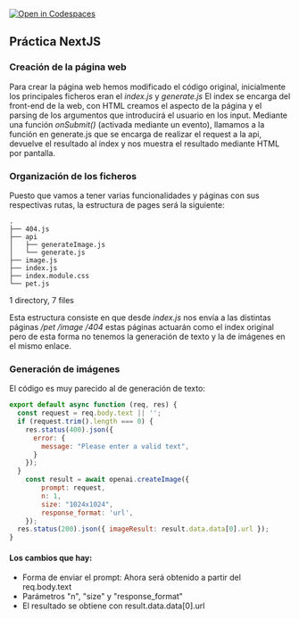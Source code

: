 [![Open in Codespaces](https://classroom.github.com/assets/launch-codespace-f4981d0f882b2a3f0472912d15f9806d57e124e0fc890972558857b51b24a6f9.svg)](https://classroom.github.com/open-in-codespaces?assignment_repo_id=9620990)

## Práctica NextJS

### Creación de la página web

Para crear la página web hemos modificado el código original, inicialmente los principales ficheros eran el *index.js* y *generate.js*
El index se encarga del front-end de la web, con HTML creamos el aspecto de la página y el parsing de los argumentos que introducirá el usuario en los input.
Mediante una función *onSubmit()* (activada mediante un evento), llamamos a la función en generate.js que se encarga de realizar el request a la api, devuelve el resultado al index y nos muestra el resultado mediante HTML por pantalla.

### Organización de los ficheros

Puesto que vamos a tener varias funcionalidades y páginas con sus respectivas rutas, la estructura de pages será la siguiente:
```
.
├── 404.js
├── api
│   ├── generateImage.js
│   └── generate.js
├── image.js
├── index.js
├── index.module.css
└── pet.js
```

1 directory, 7 files

Esta estructura consiste en que desde *index.js* nos envía a las distintas páginas */pet /image /404* estas páginas actuarán como el index original pero de esta forma no tenemos la generación de texto y la de imágenes en el mismo enlace.

### Generación de imágenes

El código es muy parecido al de generación de texto:

```js
export default async function (req, res) {
  const request = req.body.text || '';
  if (request.trim().length === 0) {
    res.status(400).json({
      error: {
        message: "Please enter a valid text",
      }
    });
  }
    const result = await openai.createImage({
        prompt: request,
        n: 1,
        size: "1024x1024",
        response_format: 'url',
    });
  res.status(200).json({ imageResult: result.data.data[0].url });
}
```

#### Los cambios que hay:

- Forma de enviar el prompt: Ahora será obtenido a partir del req.body.text
- Parámetros "n", "size" y "response_format"
- El resultado se obtiene con result.data.data[0].url



